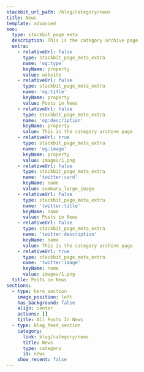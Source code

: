 ```yaml
---
stackbit_url_path: /blog/category/news
title: News
template: advanced
seo:
  type: stackbit_page_meta
  description: This is the category archive page
  extra:
    - relativeUrl: false
      type: stackbit_page_meta_extra
      name: 'og:type'
      keyName: property
      value: website
    - relativeUrl: false
      type: stackbit_page_meta_extra
      name: 'og:title'
      keyName: property
      value: Posts in News
    - relativeUrl: false
      type: stackbit_page_meta_extra
      name: 'og:description'
      keyName: property
      value: This is the category archive page
    - relativeUrl: true
      type: stackbit_page_meta_extra
      name: 'og:image'
      keyName: property
      value: images/1.png
    - relativeUrl: false
      type: stackbit_page_meta_extra
      name: 'twitter:card'
      keyName: name
      value: summary_large_image
    - relativeUrl: false
      type: stackbit_page_meta_extra
      name: 'twitter:title'
      keyName: name
      value: Posts in News
    - relativeUrl: false
      type: stackbit_page_meta_extra
      name: 'twitter:description'
      keyName: name
      value: This is the category archive page
    - relativeUrl: true
      type: stackbit_page_meta_extra
      name: 'twitter:image'
      keyName: name
      value: images/1.png
  title: Posts in News
sections:
  - type: hero_section
    image_position: left
    has_background: false
    align: center
    actions: []
    title: All Posts In News
  - type: blog_feed_section
    category:
      link: blog/category/news
      title: News
      type: category
      id: news
    show_recent: false
---
```

